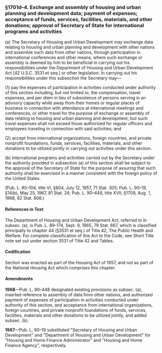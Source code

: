 ### §1701d–4. Exchange and assembly of housing and urban planning and development data; payment of expenses; acceptance of funds, services, facilities, materials, and other donations; approval of Secretary of State for international programs and activities ###

(a) The Secretary of Housing and Urban Development may exchange data relating to housing and urban planning and development with other nations and assemble such data from other nations, through participation in international conferences and other means, where such exchange or assembly is deemed by him to be beneficial in carrying out his responsibilities under the Department of Housing and Urban Development Act [42 U.S.C. 3531 et seq.] or other legislation. In carrying out his responsibilities under this subsection the Secretary may—

(1) pay the expenses of participation in activities conducted under authority of this section including, but not limited to, the compensation, travel expenses, and per diem in lieu of subsistence of persons serving in an advisory capacity while away from their homes or regular places of business in connection with attendance at international meetings and conferences, or other travel for the purpose of exchange or assembly of data relating to housing and urban planning and development; but such travel expenses shall not exceed those authorized for regular officers and employees traveling in connection with said activities; and

(2) accept from international organizations, foreign countries, and private nonprofit foundations, funds, services, facilities, materials, and other donations to be utilized jointly in carrying out activities under this section.

(b) International programs and activities carried out by the Secretary under the authority provided in subsection (a) of this section shall be subject to the approval of the Secretary of State for the purpose of assuring that such authority shall be exercised in a manner consistent with the foreign policy of the United States.

(Pub. L. 85–104, title VI, §604, July 12, 1957, 71 Stat. 305; Pub. L. 90–19, §14(b), May 25, 1967, 81 Stat. 24; Pub. L. 90–448, title XVII, §1709, Aug. 1, 1968, 82 Stat. 606.)

#### References in Text ####

The Department of Housing and Urban Development Act, referred to in subsec. (a), is Pub. L. 89–174, Sept. 9, 1965, 79 Stat. 667, which is classified principally to chapter 44 (§3531 et seq.) of Title 42, The Public Health and Welfare. For complete classification of this Act to the Code, see Short Title note set out under section 3531 of Title 42 and Tables.

#### Codification ####

Section was enacted as part of the Housing Act of 1957, and not as part of the National Housing Act which comprises this chapter.

#### Amendments ####

**1968**—Pub. L. 90–448 designated existing provisions as subsec. (a), inserted reference to assembly of data from other nations, and authorized payment of expenses of participation in activities conducted under authority of this section, and acceptance from international organizations, foreign countries, and private nonprofit foundations of funds, services, facilities, materials and other donations to be utilized jointly, and added subsec. (b).

**1967**—Pub. L. 90–19 substituted "Secretary of Housing and Urban Development" and "Department of Housing and Urban Development" for "Housing and Home Finance Administrator" and "Housing and Home Finance Agency", respectively.